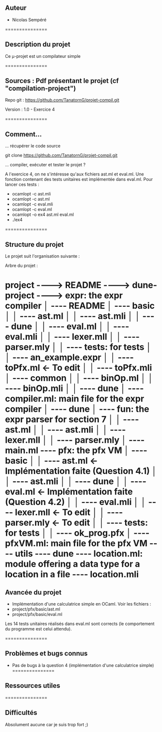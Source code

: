 Auteur
-------

- Nicolas Sempéré

===============

Description du projet
--------------------------

Ce μ-projet est un compilateur simple

===============

Sources : Pdf présentant le projet (cf "compilation-project")
-------

Repo git : https://github.com/TanatornG/projet-compil.git

Version : 1.0 - Exercice 4

===============

Comment...
-------

... récupérer le code source

  git clone https://github.com/TanatornG/projet-compil.git

... compiler, exécuter et tester le projet ?

  A l'exercice 4, on ne s'intéresse qu'aux fichiers ast.ml et eval.ml.
  Une fonction contenant des tests unitaires est implémentée dans eval.ml.
  Pour lancer ces tests :
  - ocamlopt -c ast.mli
  - ocamlopt -c ast.ml
  - ocamlopt -c eval.mli
  - ocamlopt -c eval.ml
  - ocamlopt -o ex4 ast.ml eval.ml
  - ./ex4

===============

Structure du projet
------------------------

Le projet suit l'organisation suivante :

Arbre du projet :

project
----> README
----> dune-project
----> expr: the expr compiler
│   ---- README
│   ---- basic
│   │   ---- ast.ml
│   │   ---- ast.mli
│   │   ---- dune
│   │   ---- eval.ml
│   │   ---- eval.mli
│   │   ---- lexer.mll
│   │   ---- parser.mly
│   │   ---- tests: for tests
│   │      ---- an_example.expr
│   │   ---- toPfx.ml             <- To edit
│   │   ---- toPfx.mli
│   ---- common
│   │   ---- binOp.ml
│   │   ---- binOp.mli
│   │   ---- dune
│   ---- compiler.ml: main file for the expr compiler
│   ---- dune
│   ---- fun: the expr parser for section 7
│   │   ---- ast.ml
│   │   ---- ast.mli
│   │   ---- lexer.mll
│   │   ---- parser.mly
│   ---- main.ml
---- pfx: the pfx VM
│   ---- basic
│   │   ---- ast.ml               <- Implémentation faite (Question 4.1)
│   │   ---- ast.mli
│   │   ---- dune
│   │   ---- eval.ml              <- Implémentation faite (Question 4.2)
│   │   ---- eval.mli
│   │   ---- lexer.mll            <- To edit
│   │   ---- parser.mly           <- To edit
│   │   ---- tests: for tests
│   │       ---- ok_prog.pfx
│   ---- pfxVM.ml: main file for the pfx VM
---- utils
    ---- dune
    ---- location.ml: module offering a data type for a location in a file
    ---- location.mli
===============

Avancée du projet
--------

- Implémentation d'une calculatrice simple en OCaml.
Voir les fichiers :
 - project/pfx/basic/ast.ml
 - project/pfx/basic/eval.ml

 Les 14 tests unitaires réalisés dans eval.ml sont corrects (le comportement du programme est celui attendu).

===============

Problèmes et bugs connus
--------------------

- Pas de bugs à la question 4 (implémentation d'une calculatrice simple)
===============

Ressources utiles
-----------------

===============

Difficultés
------------

Absolument aucune car je suis trop fort ;)

